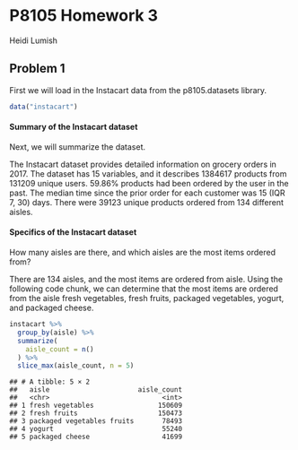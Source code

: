 P8105 Homework 3
================
Heidi Lumish

## Problem 1

First we will load in the Instacart data from the p8105.datasets
library.

``` r
data("instacart")
```

#### Summary of the Instacart dataset

Next, we will summarize the dataset.

The Instacart dataset provides detailed information on grocery orders in
2017. The dataset has 15 variables, and it describes 1384617 products
from 131209 unique users. 59.86% products had been ordered by the user
in the past. The median time since the prior order for each customer was
15 (IQR 7, 30) days. There were 39123 unique products ordered from 134
different aisles.

#### Specifics of the Instacart dataset

How many aisles are there, and which aisles are the most items ordered
from?

There are 134 aisles, and the most items are ordered from aisle. Using
the following code chunk, we can determine that the most items are
ordered from the aisle fresh vegetables, fresh fruits, packaged
vegetables, yogurt, and packaged cheese.

``` r
instacart %>% 
  group_by(aisle) %>% 
  summarize(
    aisle_count = n()
  ) %>% 
  slice_max(aisle_count, n = 5)
```

    ## # A tibble: 5 × 2
    ##   aisle                      aisle_count
    ##   <chr>                            <int>
    ## 1 fresh vegetables                150609
    ## 2 fresh fruits                    150473
    ## 3 packaged vegetables fruits       78493
    ## 4 yogurt                           55240
    ## 5 packaged cheese                  41699
